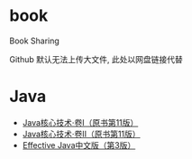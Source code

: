 # book
Book Sharing

Github 默认无法上传大文件, 此处以网盘链接代替

# Java
- [Java核心技术·卷I（原书第11版）](https://book.douban.com/subject/34898994/)
- [Java核心技术·卷II（原书第11版）](https://book.douban.com/subject/34935138/)
- [Effective Java中文版（第3版）](https://book.douban.com/subject/30412517/)